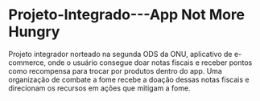 # Projeto-Integrado---App Not More Hungry 
Projeto integrador norteado na segunda ODS da ONU, aplicativo de e-commerce, onde o usuário consegue doar notas fiscais e receber pontos como recompensa para trocar por produtos dentro do app. Uma organização de combate a fome recebe a doação dessas notas fiscais e direcionam os recursos em ações que mitigam a fome.
